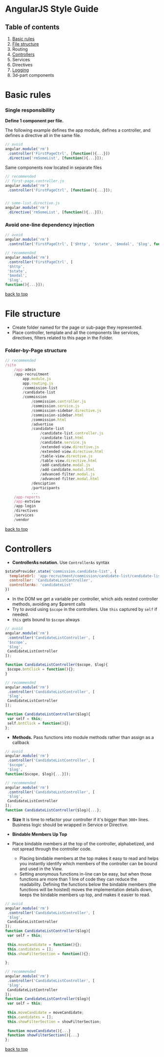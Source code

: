 # AngularJS Style Guide

## Table of contents
1. [Basic rules](#basic-rules)
2. [File structure](#file-structure)
3. Routing
4. [Controllers](#controllers)
5. Services
6. Directives
7. [Logging](#logging)
8. 3d-part components


# Basic rules
### Single responsibility
**Define 1 component per file.**

The following example defines the app module, defines a controller, and defines a directive all in the same file.
```javascript
// avoid
angular.module('rm')
 .controller('FirstPageCtrl', [function(){...}])
 .directive('rmSomeList', [function(){...}]);
```
Same components now located in separate files

```javascript
// recommended
// first-page.controller.js
angular.module('rm')
 .controller('FirstPageCtrl', [function(){...}]);


// some-list.directive.js
angular.module('rm')
 .directive('rmSomeList', [function(){...}]);
```

### Avoid one-line dependency injection
```javascript
// avoid
angular.module('rm')
 .controller('FirstPageCtrl', ['$http', '$state', '$modal', '$log', function(){...}]);
```

```javascript
// recommended
angular.module('rm')
 .controller('FirstPageCtrl', [
 '$http', 
 '$state', 
 '$modal', 
 '$log', 
function(){...}]);
```


[back to top](#angularjs-style-guide)

# File structure
 * Create folder named for the page or sub-page they represented. 
 * Place controller, template and all the components like services, directives, filters related to this page in the Folder. 
### Folder-by-Page structure
```javascript
// recommended
/site
    /app-admin
    /app-recruitment
        app.module.js
        app.routing.js
        /commission-list
        /candidate-list
        /commission
            /commission.controller.js
            /commission.service.js
            /commission-sidebar.directive.js
            /commission-sidebar.html
            /commission.html
            /advertise
            /candidate-list
                /candidate-list.controller.js
                /candidate-list.html
                /candidate.service.js
                /extended-view.directive.js
                /extended-view.directive.html
                /table-view.directive.js
                /table-view.directive.html
                /add-candidate.modal.js
                /add-candidate.modal.html
                /advanced-filter.modal.js
                /advanced-filter.modal.html
            /desciption
            /participants
            ...
    /app-reports
    /app-extview
    /app-login
    /directives
    /services
    /vendor
```

[back to top](#angularjs-style-guide)

# Controllers
 * **ControllerAs notation.** Use `ControllerAs` syntax
```javascript
$stateProvider.state('commission.candidate-list', {
  templateUrl: 'app-recruitment/commission/candidate-list/candidate-list.html',
  controller: 'CandidateListController',
  controllerAs: 'candidateList'
})
```

* In the DOM we get a variable per controller, which aids nested controller methods, avoiding any $parent calls
* Try to avoid using `$scope` in the controllers. Use `this` captured by `self` if needed.
* `this` gets bound to `$scope` always
```javascript
// avoid
angular.module('rm')
 .controller('CandidateListController', [
 '$scope',
 '$log',
 CandidateListController
]);

function CandidateListController($scope, $log){
 $scope.bntClick = function(){};
}
```

```javascript
// recommended
angular.module('rm')
 .controller('CandidateListController', [
 '$log',
 CandidateListController
]);

function CandidateListController($log){
 var self = this;
 self.bntClick = function(){};
};
```

* **Methods.** Pass functions into module methods rather than assign as a callback
```javascript
// avoid
angular.module('rm')
 .controller('CandidateListController', [
 '$scope',
 '$log',
function($scope, $log){...}]);
```

```javascript
// recommended
angular.module('rm')
 .controller('CandidateListController', [
 '$log',
 CandidateListController
]);
function CandidateListController($log){...};
```

* **Size** It is time to refactor your controller if it's bigger than `300+` lines. Business logic should be wrapped in Service or Directive.

* **Bindable Members Up Top**
* Place bindable members at the top of the controller, alphabetized, and not spread through the controller code.
  * Placing bindable members at the top makes it easy to read and helps you instantly identify which members of the controller can be bound and used in the View.
  * Setting anonymous functions in-line can be easy, but when those functions are more than 1 line of code they can reduce the readability. Defining the functions below the bindable members (the functions will be hoisted) moves the implementation details down, keeps the bindable members up top, and makes it easier to read.

```javascript
// avoid
angular.module('rm')
 .controller('CandidateListController', [
 '$log',
 CandidateListController
]);
function CandidateListController($log){
 var self = this;
 
 this.moveCandidate = function(){};
 this.candidates = [];
 this.showFilterSection = function(){};
 
};
```

```javascript
// recommended
angular.module('rm')
 .controller('CandidateListController', [
 '$log',
 CandidateListController
]);
function CandidateListController($log){
 var self = this;
 
 this.moveCandidate = moveCandidate;
 this.candidates = [];
 this.showFilterSection = showFilterSection;
 
 function moveCandidate(){...}
 function showFilterSection(){...}
};
```
[back to top](#angularjs-style-guide)
